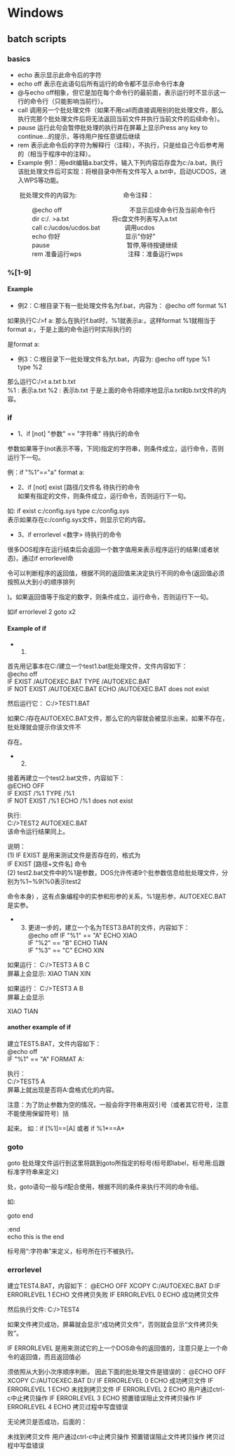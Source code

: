 # Windows
## batch scripts
### basics
* echo 表示显示此命令后的字符
* echo off 表示在此语句后所有运行的命令都不显示命令行本身
* @与echo off相象，但它是加在每个命令行的最前面，表示运行时不显示这一行的命令行（只能影响当前行）。
* call 调用另一个批处理文件（如果不用call而直接调用别的批处理文件，那么执行完那个批处理文件后将无法返回当前文件并执行当前文件的后续命令）。
* pause 运行此句会暂停批处理的执行并在屏幕上显示Press any key to continue...的提示，等待用户按任意键后继续
* rem 表示此命令后的字符为解释行（注释），不执行，只是给自己今后参考用的（相当于程序中的注释）。
* Example
例1：用edit编辑a.bat文件，输入下列内容后存盘为c:/a.bat，执行该批处理文件后可实现：将根目录中所有文件写入 a.txt中，启动UCDOS，进入WPS等功能。

　　批处理文件的内容为: 　　　　　　　 命令注释：  

　　　　@echo off　　　　　　　　　　　不显示后续命令行及当前命令行 
　　　　dir c:/*.* >a.txt　　　　　　　将c盘文件列表写入a.txt  
　　　　call c:/ucdos/ucdos.bat　　　　调用ucdos  
　　　　echo 你好 　　　　　　　　　　 显示"你好"  
　　　　pause 　　　　　　　　　　　　 暂停,等待按键继续  
　　　　rem 准备运行wps 　　　　　　　 注释：准备运行wps  
### %[1-9]
#### Example
* 例2：C:根目录下有一批处理文件名为f.bat，内容为： 
@echo off 
format %1 

如果执行C:/>f a: 
那么在执行f.bat时，%1就表示a:，这样format %1就相当于format a:，于是上面的命令运行时实际执行的

是format a: 
* 例3：C:根目录下一批处理文件名为t.bat，内容为: 
@echo off 
type %1  
type %2  

那么运行C:/>t a.txt b.txt  
%1 : 表示a.txt 
%2 : 表示b.txt 
于是上面的命令将顺序地显示a.txt和b.txt文件的内容。 
### if
* 1、if [not] "参数" == "字符串" 待执行的命令  

参数如果等于(not表示不等，下同)指定的字符串，则条件成立，运行命令，否则运行下一句。 

例：if "%1"=="a" format a: 

* 2、if [not] exist [路径/]文件名 待执行的命令  
如果有指定的文件，则条件成立，运行命令，否则运行下一句。 

如: if exist c:/config.sys type c:/config.sys  
表示如果存在c:/config.sys文件，则显示它的内容。 

* 3、if errorlevel <数字> 待执行的命令  

很多DOS程序在运行结束后会返回一个数字值用来表示程序运行的结果(或者状态)，通过if errorlevel命

令可以判断程序的返回值，根据不同的返回值来决定执行不同的命令(返回值必须按照从大到小的顺序排列

)。如果返回值等于指定的数字，则条件成立，运行命令，否则运行下一句。 

如if errorlevel 2 goto x2 
#### Example of if
* 1) 

首先用记事本在C:/建立一个test1.bat批处理文件，文件内容如下：  
@echo off  
IF EXIST /AUTOEXEC.BAT TYPE /AUTOEXEC.BAT  
IF NOT EXIST /AUTOEXEC.BAT ECHO /AUTOEXEC.BAT does not exist  

然后运行它： 
C:/>TEST1.BAT  

如果C:/存在AUTOEXEC.BAT文件，那么它的内容就会被显示出来，如果不存在，批处理就会提示你该文件不

存在。 

* 2) 

接着再建立一个test2.bat文件，内容如下：  
@ECHO OFF  
IF EXIST /%1 TYPE /%1  
IF NOT EXIST /%1 ECHO /%1 does not exist  

执行:  
C:/>TEST2 AUTOEXEC.BAT  
该命令运行结果同上。 

说明：  
(1) IF EXIST 是用来测试文件是否存在的，格式为  
IF EXIST [路径+文件名] 命令  
(2) test2.bat文件中的%1是参数，DOS允许传递9个批参数信息给批处理文件，分别为%1~%9(%0表示test2

命令本身) ，这有点象编程中的实参和形参的关系，%1是形参，AUTOEXEC.BAT是实参。  

* 3) 更进一步的，建立一个名为TEST3.BAT的文件，内容如下：  
@echo off 
IF "%1" == "A" ECHO XIAO  
IF "%2" == "B" ECHO TIAN  
IF "%3" == "C" ECHO XIN  

如果运行： 
C:/>TEST3 A B C  
屏幕上会显示: 
XIAO 
TIAN 
XIN 

如果运行： 
C:/>TEST3 A B  
屏幕上会显示 
 
XIAO 
TIAN 
#### another example of if
建立TEST5.BAT，文件内容如下：  
@echo off  
IF "%1" == "A" FORMAT A:  

执行：  
C:/>TEST5 A  
屏幕上就出现是否将A:盘格式化的内容。  

注意：为了防止参数为空的情况，一般会将字符串用双引号（或者其它符号，注意不能使用保留符号）括

起来。 
如：if [%1]==[A] 或者 if %1*==A* 
### goto
goto 批处理文件运行到这里将跳到goto所指定的标号(标号即label，标号用:后跟标准字符串来定义)

处，goto语句一般与if配合使用，根据不同的条件来执行不同的命令组。  

如: 

goto end  

:end  
echo this is the end  

标号用“:字符串”来定义，标号所在行不被执行。  
### errorlevel
建立TEST4.BAT，内容如下：
@ECHO OFF
XCOPY C:/AUTOEXEC.BAT D:IF ERRORLEVEL 1 ECHO 文件拷贝失败
IF ERRORLEVEL 0 ECHO 成功拷贝文件

然后执行文件:
C:/>TEST4

如果文件拷贝成功，屏幕就会显示“成功拷贝文件”，否则就会显示“文件拷贝失败”。

IF ERRORLEVEL 是用来测试它的上一个DOS命令的返回值的，注意只是上一个命令的返回值，而且返回值必

须依照从大到小次序顺序判断。
因此下面的批处理文件是错误的：
@ECHO OFF
XCOPY C:/AUTOEXEC.BAT D:/
IF ERRORLEVEL 0 ECHO 成功拷贝文件
IF ERRORLEVEL 1 ECHO 未找到拷贝文件
IF ERRORLEVEL 2 ECHO 用户通过ctrl-c中止拷贝操作
IF ERRORLEVEL 3 ECHO 预置错误阻止文件拷贝操作
IF ERRORLEVEL 4 ECHO 拷贝过程中写盘错误

无论拷贝是否成功，后面的：

未找到拷贝文件
用户通过ctrl-c中止拷贝操作
预置错误阻止文件拷贝操作
拷贝过程中写盘错误
